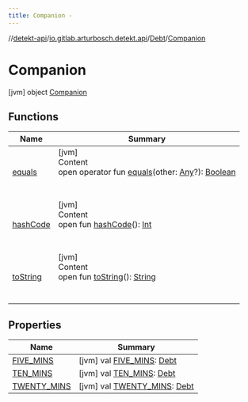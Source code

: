 ```yaml
---
title: Companion -
---
```

//[detekt-api](../../../index.md)/[io.gitlab.arturbosch.detekt.api](../../index.md)/[Debt](../index.md)/[Companion](index.md)



# Companion  
 [jvm] object [Companion](index.md)   


## Functions  
  
|  Name|  Summary| 
|---|---|
| <a name="kotlin/Any/equals/#kotlin.Any?/PointingToDeclaration/"></a>[equals](../../../io.gitlab.arturbosch.detekt.api.internal/-yaml-config/-companion/index.md#%5Bkotlin%2FAny%2Fequals%2F%23kotlin.Any%3F%2FPointingToDeclaration%2F%5D%2FFunctions%2F-931080397)| <a name="kotlin/Any/equals/#kotlin.Any?/PointingToDeclaration/"></a>[jvm]  <br>Content  <br>open operator fun [equals](../../../io.gitlab.arturbosch.detekt.api.internal/-yaml-config/-companion/index.md#%5Bkotlin%2FAny%2Fequals%2F%23kotlin.Any%3F%2FPointingToDeclaration%2F%5D%2FFunctions%2F-931080397)(other: [Any](https://kotlinlang.org/api/latest/jvm/stdlib/kotlin/-any/index.html)?): [Boolean](https://kotlinlang.org/api/latest/jvm/stdlib/kotlin/-boolean/index.html)  <br><br><br>
| <a name="kotlin/Any/hashCode/#/PointingToDeclaration/"></a>[hashCode](../../../io.gitlab.arturbosch.detekt.api.internal/-yaml-config/-companion/index.md#%5Bkotlin%2FAny%2FhashCode%2F%23%2FPointingToDeclaration%2F%5D%2FFunctions%2F-931080397)| <a name="kotlin/Any/hashCode/#/PointingToDeclaration/"></a>[jvm]  <br>Content  <br>open fun [hashCode](../../../io.gitlab.arturbosch.detekt.api.internal/-yaml-config/-companion/index.md#%5Bkotlin%2FAny%2FhashCode%2F%23%2FPointingToDeclaration%2F%5D%2FFunctions%2F-931080397)(): [Int](https://kotlinlang.org/api/latest/jvm/stdlib/kotlin/-int/index.html)  <br><br><br>
| <a name="kotlin/Any/toString/#/PointingToDeclaration/"></a>[toString](../../../io.gitlab.arturbosch.detekt.api.internal/-yaml-config/-companion/index.md#%5Bkotlin%2FAny%2FtoString%2F%23%2FPointingToDeclaration%2F%5D%2FFunctions%2F-931080397)| <a name="kotlin/Any/toString/#/PointingToDeclaration/"></a>[jvm]  <br>Content  <br>open fun [toString](../../../io.gitlab.arturbosch.detekt.api.internal/-yaml-config/-companion/index.md#%5Bkotlin%2FAny%2FtoString%2F%23%2FPointingToDeclaration%2F%5D%2FFunctions%2F-931080397)(): [String](https://kotlinlang.org/api/latest/jvm/stdlib/kotlin/-string/index.html)  <br><br><br>


## Properties  
  
|  Name|  Summary| 
|---|---|
| <a name="io.gitlab.arturbosch.detekt.api/Debt.Companion/FIVE_MINS/#/PointingToDeclaration/"></a>[FIVE_MINS](-f-i-v-e_-m-i-n-s.md)| <a name="io.gitlab.arturbosch.detekt.api/Debt.Companion/FIVE_MINS/#/PointingToDeclaration/"></a> [jvm] val [FIVE_MINS](-f-i-v-e_-m-i-n-s.md): [Debt](../index.md)   <br>
| <a name="io.gitlab.arturbosch.detekt.api/Debt.Companion/TEN_MINS/#/PointingToDeclaration/"></a>[TEN_MINS](-t-e-n_-m-i-n-s.md)| <a name="io.gitlab.arturbosch.detekt.api/Debt.Companion/TEN_MINS/#/PointingToDeclaration/"></a> [jvm] val [TEN_MINS](-t-e-n_-m-i-n-s.md): [Debt](../index.md)   <br>
| <a name="io.gitlab.arturbosch.detekt.api/Debt.Companion/TWENTY_MINS/#/PointingToDeclaration/"></a>[TWENTY_MINS](-t-w-e-n-t-y_-m-i-n-s.md)| <a name="io.gitlab.arturbosch.detekt.api/Debt.Companion/TWENTY_MINS/#/PointingToDeclaration/"></a> [jvm] val [TWENTY_MINS](-t-w-e-n-t-y_-m-i-n-s.md): [Debt](../index.md)   <br>


